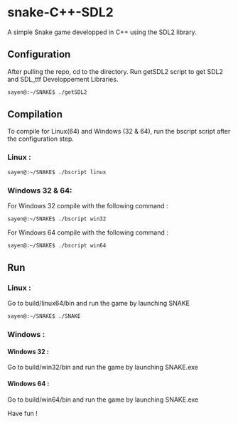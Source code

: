 # snake-C++-SDL2

A simple Snake game developped in C++ using the SDL2 library.

## Configuration 

After pulling the repo, cd to the directory. 
Run getSDL2 script to get SDL2 and SDL_ttf Developpement Libraries. 

```bash
sayen@:~/SNAKE$ ./getSDL2
```

## Compilation 
To compile for Linux(64) and Windows (32 & 64), run the bscript script after the configuration step. 

### Linux :

```bash
sayen@:~/SNAKE$ ./bscript linux
```

### Windows 32 & 64:

For Windows 32 compile with the following command :

```bash
sayen@:~/SNAKE$ ./bscript win32
```

For Windows 64 compile with the following command :

```bash
sayen@:~/SNAKE$ ./bscript win64
```

## Run 

### Linux :

Go to build/linux64/bin and run the game by launching SNAKE 

```bash
sayen@:~/SNAKE$ ./SNAKE
```

### Windows :

#### Windows 32 :

Go to build/win32/bin and run the game by launching SNAKE.exe 

#### Windows 64 :

Go to build/win64/bin and run the game by launching SNAKE.exe 


Have fun ! 
